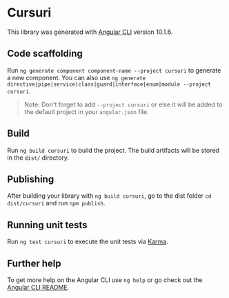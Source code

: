 # Cursuri

This library was generated with [Angular CLI](https://github.com/angular/angular-cli) version 10.1.6.

## Code scaffolding

Run `ng generate component component-name --project cursuri` to generate a new component. You can also use `ng generate directive|pipe|service|class|guard|interface|enum|module --project cursuri`.
> Note: Don't forget to add `--project cursuri` or else it will be added to the default project in your `angular.json` file. 

## Build

Run `ng build cursuri` to build the project. The build artifacts will be stored in the `dist/` directory.

## Publishing

After building your library with `ng build cursuri`, go to the dist folder `cd dist/cursuri` and run `npm publish`.

## Running unit tests

Run `ng test cursuri` to execute the unit tests via [Karma](https://karma-runner.github.io).

## Further help

To get more help on the Angular CLI use `ng help` or go check out the [Angular CLI README](https://github.com/angular/angular-cli/blob/master/README.md).
